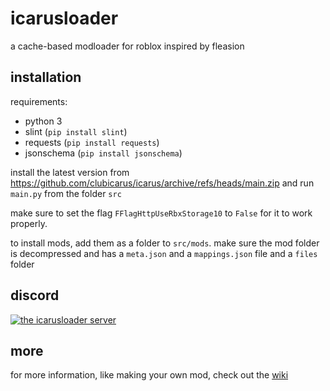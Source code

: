 # icarusloader

a cache-based modloader for roblox inspired by fleasion

## installation

requirements:

- python 3
- slint (`pip install slint`)
- requests (`pip install requests`)
- jsonschema (`pip install jsonschema`)

install the latest version from <https://github.com/clubicarus/icarus/archive/refs/heads/main.zip> and run `main.py` from the folder `src`

make sure to set the flag `FFlagHttpUseRbxStorage10` to `False` for it to work properly.

to install mods, add them as a folder to `src/mods`. make sure the mod folder is decompressed and has a `meta.json` and a `mappings.json` file and a `files` folder

## discord

[![the icarusloader server](https://discordapp.com/api/guilds/1386295493109481582/widget.png?style=banner2)](//discord.gg/wZDPAKG3)

## more

for more information, like making your own mod, check out the [wiki](//github.com/clubicarus/icarus/wiki)
